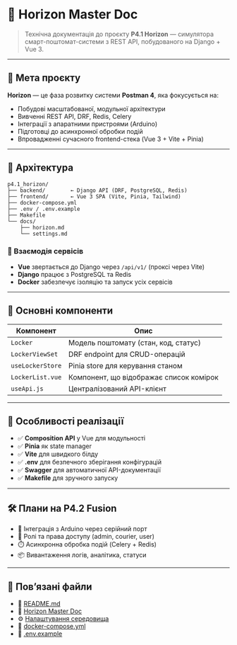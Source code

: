 # 📘 Horizon Master Doc

> Технічна документація до проєкту **P4.1 Horizon** — симулятора смарт-поштомат-системи з REST API, побудованого на Django + Vue 3.

---

## 🧠 Мета проєкту

**Horizon** — це фаза розвитку системи **Postman 4**, яка фокусується на:

- Побудові масштабованої, модульної архітектури
- Вивченні REST API, DRF, Redis, Celery
- Інтеграції з апаратними пристроями (Arduino)
- Підготовці до асинхронної обробки подій
- Впровадженні сучасного frontend-стека (Vue 3 + Vite + Pinia)

---

## 🧱 Архітектура

```text
p4.1_horizon/
├── backend/        ← Django API (DRF, PostgreSQL, Redis)
├── frontend/       ← Vue 3 SPA (Vite, Pinia, Tailwind)
├── docker-compose.yml
├── .env / .env.example
├── Makefile
└── docs/
    ├── horizon.md
    └── settings.md
```



### 🔁 Взаємодія сервісів

- **Vue** звертається до Django через `/api/v1/` (проксі через Vite)
- **Django** працює з PostgreSQL та Redis
- **Docker** забезпечує ізоляцію та запуск усіх сервісів

---

## 🔧 Основні компоненти

| Компонент         | Опис |
|-------------------|------|
| `Locker`          | Модель поштомату (стан, код, статус) |
| `LockerViewSet`   | DRF endpoint для CRUD-операцій |
| `useLockerStore`  | Pinia store для керування станом |
| `LockerList.vue`  | Компонент, що відображає список комірок |
| `useApi.js`       | Централізований API-клієнт |

---

## 🧩 Особливості реалізації

- ✅ **Composition API** у Vue для модульності
- ✅ **Pinia** як state manager
- ✅ **Vite** для швидкого білду
- ✅ **.env** для безпечного зберігання конфігурацій
- ✅ **Swagger** для автоматичної API-документації
- ✅ **Makefile** для зручного запуску

---

## 🛠️ Плани на P4.2 Fusion

- 🔌 Інтеграція з Arduino через серійний порт
- 🔐 Ролі та права доступу (admin, courier, user)
- ⏱️ Асинхронна обробка подій (Celery + Redis)
- 📦 Вивантаження логів, аналітика, статуси

---

## 📎 Пов’язані файли

- 📄 [README.md](../README.md)
- 📘 [Horizon Master Doc](horizon.md)
- ⚙️ [Налаштування середовища](settings.md)
- 🐳 [docker-compose.yml](../docker-compose.yml)
- 🧾 [.env.example](../.env.example)

